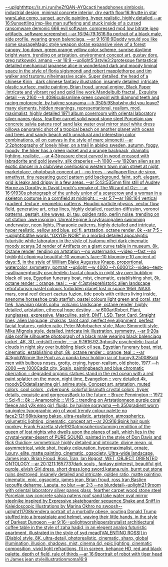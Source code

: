 [--uplight](https://www.ebank.nz/aiartgenerator?category=--uplight)[<https://s.mj.run/heZfQAN-AYQ>](https://www.ebank.nz/aiartgenerator?category=%3Chttps%3A//s.mj.run/heZfQAN-AYQ%3E)[cacti headphones simbiosis, industrial design, minimal concrete interior, dry earth floor](https://www.ebank.nz/aiartgenerator?category=cacti%20headphones%20simbiosis%2C%20industrial%20design%2C%20minimal%20concrete%20interior%2C%20dry%20earth%20floor)[16:9](https://www.ebank.nz/aiartgenerator?category=16%3A9)[rutte in star wars](https://www.ebank.nz/aiartgenerator?category=rutte%20in%20star%20wars)[Lake como, sunset, acrylic painting, hyper realistic, highly detailed --ar 16:9](https://www.ebank.nz/aiartgenerator?category=Lake%20como%2C%20sunset%2C%20acrylic%20painting%2C%20hyper%20realistic%2C%20highly%20detailed%20--ar%2016%3A9)[unsettling imp-like man suffering and stuck inside of a cursed ransomware demonic 666 evil software, compressed mp4 low bitrate jpeg artifacts, software screenshot --ar 16:9](https://www.ebank.nz/aiartgenerator?category=unsettling%20imp-like%20man%20suffering%20and%20stuck%20inside%20of%20a%20cursed%20ransomware%20demonic%20666%20evil%20software%2C%20compressed%20mp4%20low%20bitrate%20jpeg%20artifacts%2C%20software%20screenshot%20--ar%2016%3A9)[](https://www.ebank.nz/aiartgenerator?category=)[4:7](https://www.ebank.nz/aiartgenerator?category=4%3A7)[9:16](https://www.ebank.nz/aiartgenerator?category=9%3A16)[16:9](https://www.ebank.nz/aiartgenerator?category=16%3A9)[a portrait of a black male, side profile, wearing green balenciaga, —ar 9:16](https://www.ebank.nz/aiartgenerator?category=a%20portrait%20of%20a%20black%20male%2C%20side%20profile%2C%20wearing%20green%20balenciaga%2C%20%E2%80%94ar%209%3A16)[16:9](https://www.ebank.nz/aiartgenerator?category=16%3A9)[Daddy would you like some sausage](https://www.ebank.nz/aiartgenerator?category=Daddy%20would%20you%20like%20some%20sausage)[Magic style weapon slot](https://www.ebank.nz/aiartgenerator?category=Magic%20style%20weapon%20slot)[an expansive view of a forest canopy, top down, green orange yellow color scheme, sunrise daytime bright warm, trending on artstation, environment concept art, gustav dore, greg rutkowski, amano --ar 16:9 --uplight](https://www.ebank.nz/aiartgenerator?category=an%20expansive%20view%20of%20a%20forest%20canopy%2C%20top%20down%2C%20green%20orange%20yellow%20color%20scheme%2C%20sunrise%20daytime%20bright%20warm%2C%20trending%20on%20artstation%2C%20environment%20concept%20art%2C%20gustav%20dore%2C%20greg%20rutkowski%2C%20amano%20--ar%2016%3A9%20--uplight)[5:3](https://www.ebank.nz/aiartgenerator?category=5%3A3)[style](https://www.ebank.nz/aiartgenerator?category=style)[3:2](https://www.ebank.nz/aiartgenerator?category=3%3A2)[grotesque fantastical detailed mechanical japanese alice in wonderland dark and moody liminal space in the style of floria sigismondi and robert mapplethorpe and tim walker and tsutomu nihei](https://www.ebank.nz/aiartgenerator?category=grotesque%20fantastical%20detailed%20mechanical%20japanese%20alice%20in%20wonderland%20dark%20and%20moody%20liminal%20space%20in%20the%20style%20of%20floria%20sigismondi%20and%20robert%20mapplethorpe%20and%20tim%20walker%20and%20tsutomu%20nihei)[massive scale, Super detailed, the head of a chinese Kirin , dark chinese fantasy illustration, insanely detailed, intricate, plastic surface, matte painting, Brian froud, unreal engine, Black Paper ,Intricate and vibrant red and gold line work,Mandelbulb fractal , Exquisite detail --w 2160  --h 4096](https://www.ebank.nz/aiartgenerator?category=massive%20scale%2C%20Super%20detailed%2C%20the%20head%20of%20a%20chinese%20Kirin%20%2C%20dark%20chinese%20fantasy%20illustration%2C%20insanely%20detailed%2C%20intricate%2C%20plastic%20surface%2C%20matte%20painting%2C%20Brian%20froud%2C%20unreal%20engine%2C%20Black%20Paper%20%2CIntricate%20and%20vibrant%20red%20and%20gold%20line%20work%2CMandelbulb%20fractal%20%2C%20Exquisite%20detail%20--w%202160%20%20--h%204096)[cubism](https://www.ebank.nz/aiartgenerator?category=cubism)[lime green cowgirl with diamond teeth and racing motorcycle, by hajime sorayama —h 350](https://www.ebank.nz/aiartgenerator?category=lime%20green%20cowgirl%20with%20diamond%20teeth%20and%20racing%20motorcycle%2C%20by%20hajime%20sorayama%20%E2%80%94h%20350)[5:9](https://www.ebank.nz/aiartgenerator?category=5%3A9)[Shot](https://www.ebank.nz/aiartgenerator?category=Shot)[why did you leave?   many elements,  hidden meanings, representational, realism, mod, maximalist, highly detailed 1971 album cover](https://www.ebank.nz/aiartgenerator?category=why%20did%20you%20leave%3F%20%20%20many%20elements%2C%20%20hidden%20meanings%2C%20representational%2C%20realism%2C%20mod%2C%20maximalist%2C%20highly%20detailed%201971%20album%20cover)[room with oriental laboratory silver panes glass ,fearther carpet solid wood stone steel Porcelain raw concrete salvia patens roof sand lake water oval mirror steel white dress pillow](https://www.ebank.nz/aiartgenerator?category=room%20with%20oriental%20laboratory%20silver%20panes%20glass%20%2Cfearther%20carpet%20solid%20wood%20stone%20steel%20Porcelain%20raw%20concrete%20salvia%20patens%20roof%20sand%20lake%20water%20oval%20mirror%20steel%20white%20dress%20pillow)[a panoramic shot of a tropical beach on another planet with ocean and trees and sandy beach with unnatural and interesting color combinations, oil on canvas in the style of marc simonetti --ar 3:2](https://www.ebank.nz/aiartgenerator?category=a%20panoramic%20shot%20of%20a%20tropical%20beach%20on%20another%20planet%20with%20ocean%20and%20trees%20and%20sandy%20beach%20with%20unnatural%20and%20interesting%20color%20combinations%2C%20oil%20on%20canvas%20in%20the%20style%20of%20marc%20simonetti%20--ar%203%3A2)[photography of lonely hiker, on a trail in abisko sweden, autumn, foggy, moody, the hiker has a green jacket and a orange backpack, dramatic lighting, realistic, --ar 4:3](https://www.ebank.nz/aiartgenerator?category=photography%20of%20lonely%20hiker%2C%20on%20a%20trail%20in%20abisko%20sweden%2C%20autumn%2C%20foggy%2C%20moody%2C%20the%20hiker%20has%20a%20green%20jacket%20and%20a%20orange%20backpack%2C%20dramatic%20lighting%2C%20realistic%2C%20--ar%204%3A3)[treasure chest carved in wood encased with labradorite and gold jewelry, silk draperies --h 1080 --w 1920](https://www.ebank.nz/aiartgenerator?category=treasure%20chest%20carved%20in%20wood%20encased%20with%20labradorite%20and%20gold%20jewelry%2C%20silk%20draperies%20--h%201080%20--w%201920)[an alien as an exotic dancer in a club](https://www.ebank.nz/aiartgenerator?category=an%20alien%20as%20an%20exotic%20dancer%20in%20a%20club)[/view overlooking western town main street at night, marketplace, photobash concept art --no trees --wallpaper](https://www.ebank.nz/aiartgenerator?category=/view%20overlooking%20western%20town%20main%20street%20at%20night%2C%20marketplace%2C%20photobash%20concept%20art%20--no%20trees%20--wallpaper)[fleur de sirop. amethyst. tiny repeating gucci pattern grid background. faint, soft. elegant. grid is leaky and drippy in a few areas. --ar 5:4](https://www.ebank.nz/aiartgenerator?category=fleur%20de%20sirop.%20amethyst.%20tiny%20repeating%20gucci%20pattern%20grid%20background.%20faint%2C%20soft.%20elegant.%20grid%20is%20leaky%20and%20drippy%20in%20a%20few%20areas.%20--ar%205%3A4)[3:5](https://www.ebank.nz/aiartgenerator?category=3%3A5)[35mm film still of Audrey Horne as Dorothy in David Lynch's remake of The Wizard of Oz:: --ar 16:9](https://www.ebank.nz/aiartgenerator?category=35mm%20film%20still%20of%20Audrey%20Horne%20as%20Dorothy%20in%20David%20Lynch%27s%20remake%20of%20The%20Wizard%20of%20Oz%3A%3A%20--ar%2016%3A9)[1930s photograph of the unholy union of a scarecrow and a woman in a skeleton costume in a cornfield at midnight.:: --ar 5:7](https://www.ebank.nz/aiartgenerator?category=1930s%20photograph%20of%20the%20unholy%20union%20of%20a%20scarecrow%20and%20a%20woman%20in%20a%20skeleton%20costume%20in%20a%20cornfield%20at%20midnight.%3A%3A%20--ar%205%3A7)[—ar 188:164 vertical gradient, texture, geometric patterns, Houdini particle physics, vector flow field, generative art, crisp lines, highly detailed, reaction-diffusion, voronoi patterns, gestalt, sine waves, pi, tau, golden ratio, perlin noise, trending on art station, awe inspiring, Unreal Engine 5 raytracing](https://www.ebank.nz/aiartgenerator?category=%E2%80%94ar%20188%3A164%20vertical%20gradient%2C%20texture%2C%20geometric%20patterns%2C%20Houdini%20particle%20physics%2C%20vector%20flow%20field%2C%20generative%20art%2C%20crisp%20lines%2C%20highly%20detailed%2C%20reaction-diffusion%2C%20voronoi%20patterns%2C%20gestalt%2C%20sine%20waves%2C%20pi%2C%20tau%2C%20golden%20ratio%2C%20perlin%20noise%2C%20trending%20on%20art%20station%2C%20awe%20inspiring%2C%20Unreal%20Engine%205%20raytracing)[alien swimming underwater, neon lights, Pharaonic patterns, highly detailed and intricate, hyper realistic, yellow and blue, sci fi, artstation, octane render, 8k --ar 7:5 --uplight](https://www.ebank.nz/aiartgenerator?category=alien%20swimming%20underwater%2C%20neon%20lights%2C%20Pharaonic%20patterns%2C%20highly%20detailed%20and%20intricate%2C%20hyper%20realistic%2C%20yellow%20and%20blue%2C%20sci%20fi%2C%20artstation%2C%20octane%20render%2C%208k%20--ar%207%3A5%20--uplight)[3:4](https://www.ebank.nz/aiartgenerator?category=3%3A4)[the words "OXYDE NOIR" in a morbid detailed apocalyptic futuristic white laboratory in the style of tsutomu nihei dark cinematic moody scary](https://www.ebank.nz/aiartgenerator?category=the%20words%20%22OXYDE%20NOIR%22%20in%20a%20morbid%20detailed%20apocalyptic%20futuristic%20white%20laboratory%20in%20the%20style%20of%20tsutomu%20nihei%20dark%20cinematic%20moody%20scary)[a 3d render of Artifacts on a giant curve table in museum. 8k. Octane render, tending on artstation --no watermarks --video --fast --no highlight clipping](https://www.ebank.nz/aiartgenerator?category=a%203d%20render%20of%20Artifacts%20on%20a%20giant%20curve%20table%20in%20museum.%208k.%20Octane%20render%2C%20tending%20on%20artstation%20--no%20watermarks%20--video%20--fast%20--no%20highlight%20clipping)[a beautiful::10 woman's face::10 blooming::10 ancient of days::5, in the style of William Blake Augustus Knapp, proportional, watercolor, symmetry, portrait --uplight --w 4000 --h 6000](https://www.ebank.nz/aiartgenerator?category=a%20beautiful%3A%3A10%20woman%27s%20face%3A%3A10%20blooming%3A%3A10%20ancient%20of%20days%3A%3A5%2C%20in%20the%20style%20of%20William%20Blake%20Augustus%20Knapp%2C%20proportional%2C%20watercolor%2C%20symmetry%2C%20portrait%20--uplight%20--w%204000%20--h%206000)[1:2](https://www.ebank.nz/aiartgenerator?category=1%3A2)[--video](https://www.ebank.nz/aiartgenerator?category=--video)[--test](https://www.ebank.nz/aiartgenerator?category=--test)[--wallpaper](https://www.ebank.nz/aiartgenerator?category=--wallpaper)[ghostly psychedelic fractal clouds in night sky over bubbling black oil sea, Egyptian funerary boat, mist, cinematic, establishing shot, 8k, octane render :: orange, teal :: --ar 4:3](https://www.ebank.nz/aiartgenerator?category=ghostly%20psychedelic%20fractal%20clouds%20in%20night%20sky%20over%20bubbling%20black%20oil%20sea%2C%20Egyptian%20funerary%20boat%2C%20mist%2C%20cinematic%2C%20establishing%20shot%2C%208k%2C%20octane%20render%20%3A%3A%20orange%2C%20teal%20%3A%3A%20--ar%204%3A3)[style](https://www.ebank.nz/aiartgenerator?category=style)[prehistoric alien landscape retrofuturism pastel colours forbidden planet lost in space 1956, NASA mars, coral reef desert cactus fuzion, tide pools with critters living inside, anenome horseshoe crab starfish, pastel colours light green and coral, star trek, hawaiian plants oahu, volcanic landscape, octane render, highly detailed, artstation, ethereal hope destiny --w 600](https://www.ebank.nz/aiartgenerator?category=prehistoric%20alien%20landscape%20retrofuturism%20pastel%20colours%20forbidden%20planet%20lost%20in%20space%201956%2C%20NASA%20mars%2C%20coral%20reef%20desert%20cactus%20fuzion%2C%20tide%20pools%20with%20critters%20living%20inside%2C%20anenome%20horseshoe%20crab%20starfish%2C%20pastel%20colours%20light%20green%20and%20coral%2C%20star%20trek%2C%20hawaiian%20plants%20oahu%2C%20volcanic%20landscape%2C%20octane%20render%2C%20highly%20detailed%2C%20artstation%2C%20ethereal%20hope%20destiny%20--w%20600)[art](https://www.ebank.nz/aiartgenerator?category=art)[Robert Plant, sunglasses, expressive, Masculine, spirit, DMT, LSD, Tarot Card, Straight lines, alien language, chakras, tarot card, perfect eye alignment, perfect facial features, golden ratio, Peter Mohrbacher style, Marc Simonetti style, Mike Mignola style, detailed, intricate ink illustration, symmetry, --ar 9:20](https://www.ebank.nz/aiartgenerator?category=Robert%20Plant%2C%20sunglasses%2C%20expressive%2C%20Masculine%2C%20spirit%2C%20DMT%2C%20LSD%2C%20Tarot%20Card%2C%20Straight%20lines%2C%20alien%20language%2C%20chakras%2C%20tarot%20card%2C%20perfect%20eye%20alignment%2C%20perfect%20facial%20features%2C%20golden%20ratio%2C%20Peter%20Mohrbacher%20style%2C%20Marc%20Simonetti%20style%2C%20Mike%20Mignola%20style%2C%20detailed%2C%20intricate%20ink%20illustration%2C%20symmetry%2C%20--ar%209%3A20)[a side profile silhouette photograph of a black male wearing black balenciaga jacket, 4K, 3D, redshift render, —ar 9:16](https://www.ebank.nz/aiartgenerator?category=a%20side%20profile%20silhouette%20photograph%20of%20a%20black%20male%20wearing%20black%20balenciaga%20jacket%2C%204K%2C%203D%2C%20redshift%20render%2C%20%E2%80%94ar%209%3A16)[16:9](https://www.ebank.nz/aiartgenerator?category=16%3A9)[2:3](https://www.ebank.nz/aiartgenerator?category=2%3A3)[ghostly psychedelic fractal clouds in night sky over bubbling black oil sea, Egyptian funerary boat, mist, cinematic, establishing shot, 8k, octane render :: orange, teal :: --ar 4:3](https://www.ebank.nz/aiartgenerator?category=ghostly%20psychedelic%20fractal%20clouds%20in%20night%20sky%20over%20bubbling%20black%20oil%20sea%2C%20Egyptian%20funerary%20boat%2C%20mist%2C%20cinematic%2C%20establishing%20shot%2C%208k%2C%20octane%20render%20%3A%3A%20orange%2C%20teal%20%3A%3A%20--ar%204%3A3)[gold](https://www.ebank.nz/aiartgenerator?category=gold)[Winnie the Pooh as a panda bear holding jar of hunny](https://www.ebank.nz/aiartgenerator?category=Winnie%20the%20Pooh%20as%20a%20panda%20bear%20holding%20jar%20of%20hunny)[3:2](https://www.ebank.nz/aiartgenerator?category=3%3A2)[500](https://www.ebank.nz/aiartgenerator?category=500)[8K](https://www.ebank.nz/aiartgenerator?category=8K)[old men with bulbous noses, grotty, crying, hyper-realism, old photo, 1977 —h 2000 —w 1000](https://www.ebank.nz/aiartgenerator?category=old%20men%20with%20bulbous%20noses%2C%20grotty%2C%20crying%2C%20hyper-realism%2C%20old%20photo%2C%201977%20%E2%80%94h%202000%20%E2%80%94w%201000)[Cadiz city, Spain, painting](https://www.ebank.nz/aiartgenerator?category=Cadiz%20city%2C%20Spain%2C%20painting)[beach and blue chromatic aberration :: degraded organic statues stand in the red ocean with a red paint splatter on the moon, night time, Evangelion :: very detailed 4k, moody](https://www.ebank.nz/aiartgenerator?category=beach%20and%20blue%20chromatic%20aberration%20%3A%3A%20degraded%20organic%20statues%20stand%20in%20the%20red%20ocean%20with%20a%20red%20paint%20splatter%20on%20the%20moon%2C%20night%20time%2C%20Evangelion%20%3A%3A%20very%20detailed%204k%2C%20moody)[DO](https://www.ebank.nz/aiartgenerator?category=DO)[details](https://www.ebank.nz/aiartgenerator?category=details)[anime girl, anime style, Concept art, artstation, muted colors, cool colors , cyberpunk, colorful bismuth crystal colors, hyper details, exquisite and gorgeous](https://www.ebank.nz/aiartgenerator?category=anime%20girl%2C%20anime%20style%2C%20Concept%20art%2C%20artstation%2C%20muted%20colors%2C%20cool%20colors%20%2C%20cyberpunk%2C%20colorful%20bismuth%20crystal%20colors%2C%20hyper%20details%2C%20exquisite%20and%20gorgeous)[Back to the future :: Bruce Pennington :: 1972 :: Sci-fi :: 8k :: Anamorphic :: VHS :: trending on Artstation](https://www.ebank.nz/aiartgenerator?category=Back%20to%20the%20future%20%3A%3A%20Bruce%20Pennington%20%3A%3A%201972%20%3A%3A%20Sci-fi%20%3A%3A%208k%20%3A%3A%20Anamorphic%20%3A%3A%20VHS%20%3A%3A%20trending%20on%20Artstation)[neon purple coral fleece and y2k emo girl, fluids, by hajime sorayama —h 350](https://www.ebank.nz/aiartgenerator?category=neon%20purple%20coral%20fleece%20and%20y2k%20emo%20girl%2C%20fluids%2C%20by%20hajime%20sorayama%20%E2%80%94h%20350)[gradient worm squiggley typographic wig of wool trendy colour palette no face](https://www.ebank.nz/aiartgenerator?category=gradient%20worm%20squiggley%20typographic%20wig%20of%20wool%20trendy%20colour%20palette%20no%20face)[2:1](https://www.ebank.nz/aiartgenerator?category=2%3A1)[21:9](https://www.ebank.nz/aiartgenerator?category=21%3A9)[8k](https://www.ebank.nz/aiartgenerator?category=8k)[tukang bakso, ultra-realistic, artstation, atmospherics, volumetric lighting, cinematic, concept art --ar 20:9](https://www.ebank.nz/aiartgenerator?category=tukang%20bakso%2C%20ultra-realistic%2C%20artstation%2C%20atmospherics%2C%20volumetric%20lighting%2C%20cinematic%2C%20concept%20art%20--ar%2020%3A9)[16:9](https://www.ebank.nz/aiartgenerator?category=16%3A9)[pink hair punk monkey, Frank Frazetta style](https://www.ebank.nz/aiartgenerator?category=pink%20hair%20punk%20monkey%2C%20Frank%20Frazetta%20style)[1920](https://www.ebank.nz/aiartgenerator?category=1920)[atmospheric](https://www.ebank.nz/aiartgenerator?category=atmospheric)[stunning rendition of the queen of lost nights who dwells upon the planes of salt, which lies in the crystal-water-desert of PURE SOUND, painted in the style of Don Davis and Rick Guidice; symmetrical; highly detailed and intricate, divine mean, pi, asymmetrical, wide shot, freaky colouration, hypermaximalist, ornate, luxury, elite, matte painting, cinematic, cgsociety, Ultra-wide landscape, James jean, Brian Froud, Ross Tran, Ian Bogost, WET, OBJECT ORIENTED ONTOLOGY --ar 20:12](https://www.ebank.nz/aiartgenerator?category=stunning%20rendition%20of%20the%20queen%20of%20lost%20nights%20who%20dwells%20upon%20the%20planes%20of%20salt%2C%20which%20lies%20in%20the%20crystal-water-desert%20of%20PURE%20SOUND%2C%20painted%20in%20the%20style%20of%20Don%20Davis%20and%20Rick%20Guidice%3B%20symmetrical%3B%20highly%20detailed%20and%20intricate%2C%20divine%20mean%2C%20pi%2C%20asymmetrical%2C%20wide%20shot%2C%20freaky%20colouration%2C%20hypermaximalist%2C%20ornate%2C%20luxury%2C%20elite%2C%20matte%20painting%2C%20cinematic%2C%20cgsociety%2C%20Ultra-wide%20landscape%2C%20James%20jean%2C%20Brian%20Froud%2C%20Ross%20Tran%2C%20Ian%20Bogost%2C%20WET%2C%20OBJECT%20ORIENTED%20ONTOLOGY%20--ar%2020%3A12)[11:16](https://www.ebank.nz/aiartgenerator?category=11%3A16)[57737](https://www.ebank.nz/aiartgenerator?category=57737)[dark souls , fantasy,pinterest, beautiful girl, purple, elvish Girl,dress, short dress,long sword,katana,ruin, burnt out stone ruins,destroyed, insanely detailed and intricate, golden ratio, matte painting, cinematic, epic, cgsociety, james jean, Brian froud, ross tran,Bastien lecouffe deharme, Laputa, no blur —ar 2:3 --no blur](https://www.ebank.nz/aiartgenerator?category=dark%20souls%20%2C%20fantasy%2Cpinterest%2C%20beautiful%20girl%2C%20purple%2C%20elvish%20Girl%2Cdress%2C%20short%20dress%2Clong%20sword%2Ckatana%2Cruin%2C%20burnt%20out%20stone%20ruins%2Cdestroyed%2C%20insanely%20detailed%20and%20intricate%2C%20golden%20ratio%2C%20matte%20painting%2C%20cinematic%2C%20epic%2C%20cgsociety%2C%20james%20jean%2C%20Brian%20froud%2C%20ross%20tran%2CBastien%20lecouffe%20deharme%2C%20Laputa%2C%20no%20blur%20%E2%80%94ar%202%3A3%20--no%20blur)[detail](https://www.ebank.nz/aiartgenerator?category=detail)[--uplight](https://www.ebank.nz/aiartgenerator?category=--uplight)[21:9](https://www.ebank.nz/aiartgenerator?category=21%3A9)[room with oriental laboratory  silver panes glass  ,fearther carpet wood stone steel Porcelain raw  concrete salvia patens roof sand lake water oval mirror steel](https://www.ebank.nz/aiartgenerator?category=room%20with%20oriental%20laboratory%20%20silver%20panes%20glass%20%20%2Cfearther%20carpet%20wood%20stone%20steel%20Porcelain%20raw%20%20concrete%20salvia%20patens%20roof%20sand%20lake%20water%20oval%20mirror%20steel)[nike inspired by Expressive skateboarder sequence Shake and Sniff in Kaleidoscopic Illustrations by Marina Okhro no swoosh](https://www.ebank.nz/aiartgenerator?category=nike%20inspired%20by%20Expressive%20skateboarder%20sequence%20Shake%20and%20Sniff%20in%20Kaleidoscopic%20Illustrations%20by%20Marina%20Okhro%20no%20swoosh)[--uplight](https://www.ebank.nz/aiartgenerator?category=--uplight)[1170](https://www.ebank.nz/aiartgenerator?category=1170)[8k](https://www.ebank.nz/aiartgenerator?category=8k)[render](https://www.ebank.nz/aiartgenerator?category=render)[a portrait of a morbidly obese, pouting Donald Trump stuffed into a breastplate and helmet, waving their little hands, in the style of Darkest Dungeon --ar 9:16](https://www.ebank.nz/aiartgenerator?category=a%20portrait%20of%20a%20morbidly%20obese%2C%20pouting%20Donald%20Trump%20stuffed%20into%20a%20breastplate%20and%20helmet%2C%20waving%20their%20little%20hands%2C%20in%20the%20style%20of%20Darkest%20Dungeon%20--ar%209%3A16)[--uplight](https://www.ebank.nz/aiartgenerator?category=--uplight)[worshippers](https://www.ebank.nz/aiartgenerator?category=worshippers)[brutalist architiectural coffee table in the style of zaha hadid, in an elegent analog futuristic apartment, illustrated in the style of syd mead](https://www.ebank.nz/aiartgenerator?category=brutalist%20architiectural%20coffee%20table%20in%20the%20style%20of%20zaha%20hadid%2C%20in%20an%20elegent%20analog%20futuristic%20apartment%2C%20illustrated%20in%20the%20style%20of%20syd%20mead)[[VALENTINO ROSSI] in [Diablo] style, 8K, ultra-detail, photorealistic, cinematic, sharp, global illumination, illusion, shadows, mist, cinema 4d, epic lighting, cinematic composition, vivid light refractions, fit in screen, behance HD, red and black palette, depth of field, rule of thirds —ar 16:9](https://www.ebank.nz/aiartgenerator?category=%5BVALENTINO%20ROSSI%5D%20in%20%5BDiablo%5D%20style%2C%208K%2C%20ultra-detail%2C%20photorealistic%2C%20cinematic%2C%20sharp%2C%20global%20illumination%2C%20illusion%2C%20shadows%2C%20mist%2C%20cinema%204d%2C%20epic%20lighting%2C%20cinematic%20composition%2C%20vivid%20light%20refractions%2C%20fit%20in%20screen%2C%20behance%20HD%2C%20red%20and%20black%20palette%2C%20depth%20of%20field%2C%20rule%20of%20thirds%20%E2%80%94ar%2016%3A9)[portrait of robot with tiger head in James jean style](https://www.ebank.nz/aiartgenerator?category=portrait%20of%20robot%20with%20tiger%20head%20in%20James%20jean%20style)[illustration](https://www.ebank.nz/aiartgenerator?category=illustration)[](https://www.ebank.nz/aiartgenerator?category=)[moma](https://www.ebank.nz/aiartgenerator?category=moma)[16:9](https://www.ebank.nz/aiartgenerator?category=16%3A9)